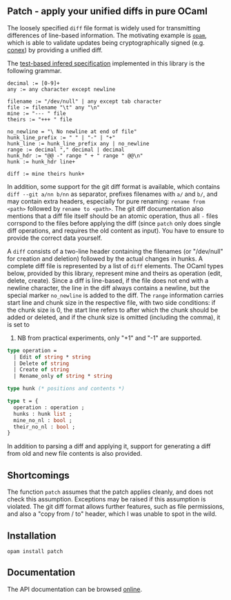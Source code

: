 ## Patch - apply your unified diffs in pure OCaml

The loosely specified `diff` file format is widely used for transmitting
differences of line-based information. The motivating example is
[`opam`](https://opam.ocaml.org), which is able to validate updates being
cryptographically signed (e.g. [conex](https://github.com/hannesm/conex)) by
providing a unified diff.

The [test-based infered specification](https://www.artima.com/weblogs/viewpost.jsp?thread=164293)
implemented in this library is the following grammar.

```
decimal := [0-9]+
any := any character except newline

filename := "/dev/null" | any except tab character
file := filename "\t" any "\n"
mine := "--- " file
theirs := "+++ " file

no_newline = "\ No newline at end of file"
hunk_line_prefix := " " | "-" | "+"
hunk_line := hunk_line_prefix any | no_newline
range := decimal "," decimal | decimal
hunk_hdr := "@@ -" range " + " range " @@\n"
hunk := hunk_hdr line+

diff := mine theirs hunk+
```

In addition, some support for the git diff format is available, which contains
`diff --git a/nn b/nn` as separator, prefixes filenames with `a/` and `b/`, and
may contain extra headers, especially for pure renaming: `rename from <path>`
followed by `rename to <path>`. The git diff documentation also mentions that a
diff file itself should be an atomic operation, thus all `-` files corrspond to
the files before applying the diff (since `patch` only does single diff
operations, and requires the old content as input). You have to ensure to
provide the correct data yourself.

A `diff` consists of a two-line header containing the filenames (or "/dev/null"
for creation and deletion) followed by the actual changes in hunks. A complete
diff file is represented by a list of `diff` elements. The OCaml types below,
provided by this library, represent mine and theirs as operation (edit, delete,
create). Since a diff is line-based, if the file does not end with a newline
character, the line in the diff always contains a newline, but the special
marker `no_newline` is added to the diff. The `range` information carries start
line and chunk size in the respective file, with two side conditions: if the
chunk size is 0, the start line refers to after which the chunk should be added
or deleted, and if the chunk size is omitted (including the comma), it is set to
1. NB from practical experiments, only "+1" and "-1" are supported.

```OCaml
type operation =
  | Edit of string * string
  | Delete of string
  | Create of string
  | Rename_only of string * string

type hunk (* positions and contents *)

type t = {
  operation : operation ;
  hunks : hunk list ;
  mine_no_nl : bool ;
  their_no_nl : bool ;
}
```

In addition to parsing a diff and applying it, support for generating a diff
from old and new file contents is also provided.

## Shortcomings

The function `patch` assumes that the patch applies cleanly, and does not
check this assumption. Exceptions may be raised if this assumption is violated.
The git diff format allows further features, such as file permissions, and also
a "copy from / to" header, which I was unable to spot in the wild.

## Installation

`opam install patch`

## Documentation

The API documentation can be browsed [online](https://hannesm.github.io/patch/).
